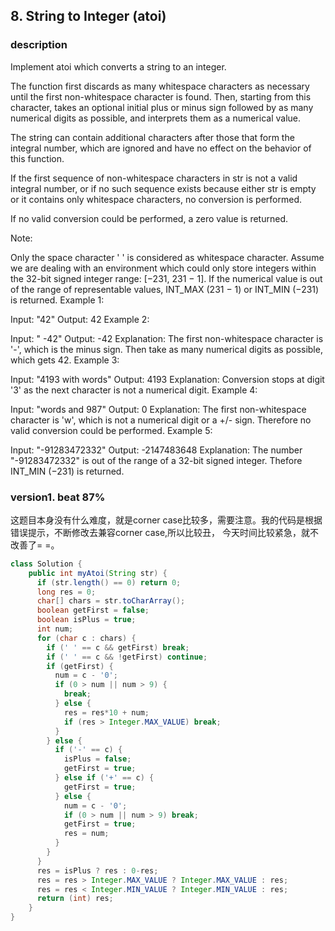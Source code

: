 ## 8. String to Integer (atoi)

### description

Implement atoi which converts a string to an integer.

The function first discards as many whitespace characters as necessary until the first non-whitespace character is found. Then, starting from this character, takes an optional initial plus or minus sign followed by as many numerical digits as possible, and interprets them as a numerical value.

The string can contain additional characters after those that form the integral number, which are ignored and have no effect on the behavior of this function.

If the first sequence of non-whitespace characters in str is not a valid integral number, or if no such sequence exists because either str is empty or it contains only whitespace characters, no conversion is performed.

If no valid conversion could be performed, a zero value is returned.

Note:

Only the space character ' ' is considered as whitespace character.
Assume we are dealing with an environment which could only store integers within the 32-bit signed integer range: [−231,  231 − 1]. If the numerical value is out of the range of representable values, INT_MAX (231 − 1) or INT_MIN (−231) is returned.
Example 1:

Input: "42"
Output: 42
Example 2:

Input: "   -42"
Output: -42
Explanation: The first non-whitespace character is '-', which is the minus sign.
             Then take as many numerical digits as possible, which gets 42.
Example 3:

Input: "4193 with words"
Output: 4193
Explanation: Conversion stops at digit '3' as the next character is not a numerical digit.
Example 4:

Input: "words and 987"
Output: 0
Explanation: The first non-whitespace character is 'w', which is not a numerical 
             digit or a +/- sign. Therefore no valid conversion could be performed.
Example 5:

Input: "-91283472332"
Output: -2147483648
Explanation: The number "-91283472332" is out of the range of a 32-bit signed integer.
             Thefore INT_MIN (−231) is returned.


### version1. beat 87%

这题目本身没有什么难度，就是corner case比较多，需要注意。我的代码是根据错误提示，不断修改去兼容corner case,所以比较丑， 今天时间比较紧急，就不改善了= =。

```java
class Solution {
    public int myAtoi(String str) {
      if (str.length() == 0) return 0;
      long res = 0;
      char[] chars = str.toCharArray();
      boolean getFirst = false;
      boolean isPlus = true;
      int num;
      for (char c : chars) {
        if (' ' == c && getFirst) break;
        if (' ' == c && !getFirst) continue;
        if (getFirst) {
          num = c - '0';
          if (0 > num || num > 9) {
            break;
          } else {
            res = res*10 + num;
            if (res > Integer.MAX_VALUE) break;
          }
        } else {
          if ('-' == c) {
            isPlus = false;
            getFirst = true;
          } else if ('+' == c) {
            getFirst = true;
          } else {
            num = c - '0';
            if (0 > num || num > 9) break;
            getFirst = true;
            res = num;
          }
        }
      }
      res = isPlus ? res : 0-res;
      res = res > Integer.MAX_VALUE ? Integer.MAX_VALUE : res;
      res = res < Integer.MIN_VALUE ? Integer.MIN_VALUE : res;
      return (int) res;
    }
}

```